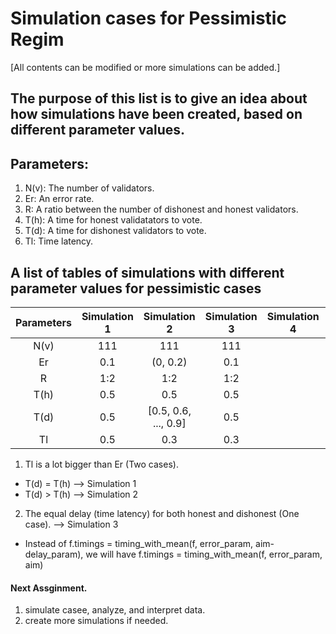 # Simulation cases for Pessimistic Regim
[All contents can be modified or more simulations can be added.]

## The purpose of this list is to give an idea about how simulations have been created, based on different parameter values.

## Parameters:
1. N(v): The number of validators.
2. Er:   An error rate.
3. R:    A ratio between the number of dishonest and honest validators.
4. T(h): A time for honest validatators to vote.
5. T(d): A time for dishonest validators to vote.
6. Tl:   Time latency.

## A list of tables of simulations with different parameter values for pessimistic cases
|Parameters | Simulation 1         | Simulation 2         | Simulation 3         | Simulation 4         | Simulation 5       |
|:---------:|:--------------------:|:--------------------:|:--------------------:|:--------------------:|:------------------:|
|N(v)       |      111             |      111             |      111             |                      |                    |
|Er         |      0.1             |    (0, 0.2)          |      0.1             |                      |                    |
|R          |      1:2             |      1:2             |      1:2             |                      |                    |
|T(h)       |      0.5             |      0.5             |      0.5             |                      |                    |
|T(d)       |      0.5             | [0.5, 0.6, ..., 0.9] |      0.5             |                      |                    |
|Tl         |      0.5             |      0.3             |      0.3             |                      |                    |

1. Tl is a lot bigger than Er (Two cases).
  - T(d) = T(h) --> Simulation 1
  - T(d) > T(h) --> Simulation 2
2. The equal delay (time latency) for both honest and dishonest (One case). --> Simulation 3
  - Instead of f.timings = timing_with_mean(f, error_param, aim-delay_param), we will have f.timings = timing_with_mean(f, error_param, aim)
 
  

#### Next Assginment.
1. simulate casee, analyze, and interpret data.
2. create more simulations if needed.
